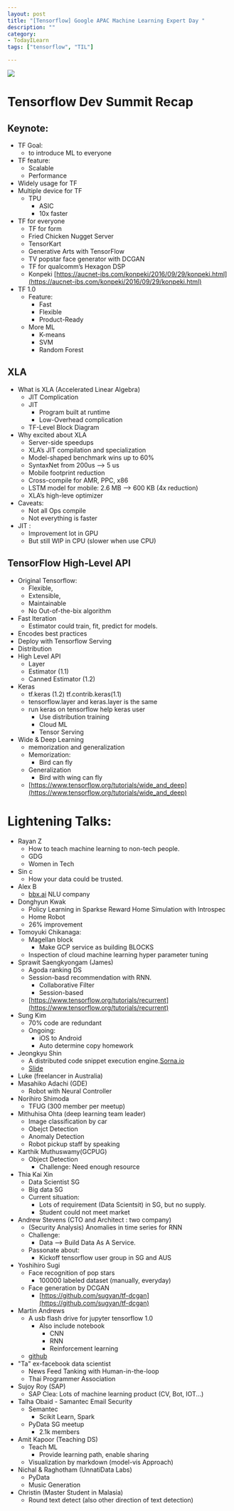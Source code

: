 ```yaml
---
layout: post
title: "[Tensorflow] Google APAC Machine Learning Expert Day "
description: ""
category: 
- TodayILearn
tags: ["tensorflow", "TIL"]

---
```


![](https://lh3.googleusercontent.com/hIViPosdbSGUpLmPnP2WqL9EmvoVOXW7dy6nztmY5NZ9_u5lumMz4sQjjsBZ2QxjyZZCIPgucD2rhdL5uR7K0vLi09CEJYY=s1376)

# Tensorflow Dev Summit Recap

## Keynote:

* TF Goal:
    * to introduce ML to everyone
* TF feature:
    * Scalable 
    * Performance
* Widely usage for TF
* Multiple device for TF 
    * TPU
        * ASIC
        * 10x faster
* TF for everyone
    * TF for form
    * Fried Chicken Nugget Server
    * TensorKart
    * Generative Arts with TensorFlow
    * TV popstar face generator with DCGAN
    * TF for qualcomm’s Hexagon DSP
    * Konpeki [https://aucnet-ibs.com/konpeki/2016/09/29/konpeki.html](https://aucnet-ibs.com/konpeki/2016/09/29/konpeki.html)
* TF 1.0
    * Feature:
        * Fast 
        * Flexible
        * Product-Ready
    * More ML
        * K-means
        * SVM
        * Random Forest 

## XLA

* What is XLA (Accelerated Linear Algebra)
    * JIT Complication
    * JIT
        * Program built at runtime
        * Low-Overhead complication
    * TF-Level Block Diagram
* Why excited about XLA
    * Server-side speedups
    * XLA’s JIT compilation and specialization
    * Model-shaped benchmark wins up to 60%
    * SyntaxNet from 200us —> 5 us 
    * Mobile footprint reduction
    * Cross-compile for AMR, PPC, x86
    * LSTM model for mobile: 2.6 MB —> 600 KB (4x reduction)
    * XLA’s high-leve optimizer 
* Caveats:
    * Not all Ops compile
    * Not everything is faster
* JIT :
    * Improvement lot in GPU
    * But still WIP in CPU (slower when use CPU)

## TensorFlow High-Level API

* Original Tensorflow:
    * Flexible, 
    * Extensible, 
    * Maintainable
    * No Out-of-the-bix algorithm
* Fast Iteration
    * Estimator could  train, fit, predict for models.
* Encodes best practices
* Deploy with Tensorflow Serving
* Distribution 
* High Level API
    * Layer
    * Estimator (1.1)
    * Canned Estimator (1.2)
* Keras
    * tf.keras (1.2) tf.contrib.keras(1.1) 
    * tensorflow.layer and keras.layer is the same
    * run keras on tensorflow help keras user
        * Use distribution training
        * Cloud ML
        * Tensor Serving
* Wide & Deep Learning
    * memorization and generalization
    * Memorization:
        * Bird can fly
    * Generalization
        * Bird with wing can fly
    * [https://www.tensorflow.org/tutorials/wide_and_deep](https://www.tensorflow.org/tutorials/wide_and_deep)

# Lightening Talks:

- Rayan Z
	- How to teach machine learning to non-tech people.
	- GDG
	- Women in Tech
- Sin c
	- How your data could be trusted.
- Alex B
	- [bbx.ai](http://bbx.ai/) NLU company
- Donghyun Kwak
	- Policy Learning in Sparkse Reward Home Simulation with Introspec
	- Home Robot
	- 26% improvement
- Tomoyuki Chikanaga:
	- Magellan block
		- Make GCP service as building BLOCKS
	- Inspection of cloud machine learning hyper parameter tuning
- Sprawit Saengkyongam (James)
	- Agoda ranking DS
	- Session-basd recommendation with RNN.
		- Collaborative Filter
		- Session-based
	- [https://www.tensorflow.org/tutorials/recurrent](https://www.tensorflow.org/tutorials/recurrent)
- Sung Kim
	- 70% code are redundant 	
	- Ongoing:
		- iOS to Android
		- Auto determine copy homework
- Jeongkyu Shin
	- A distributed code snippet execution engine.[Sorna.io](http://sorna.io/)
	- [Slide](https://www.slideshare.net/inureyes/chat-bot-making-process-using-python-3-tensorflow)
- Luke (freelancer in Australia)
- Masahiko Adachi (GDE)
	- Robot with Neural Controller
- Norihiro Shimoda
	- TFUG (300 member per meetup)
- Mithuhisa Ohta (deep learning team leader)
	- Image classification by car 
	- Obejct Detection
	- Anomaly Detection
	- Robot pickup staff by speaking
- Karthik Muthuswamy(GCPUG)
	- Object Detection
		- Challenge: Need enough resource
- Thia Kai Xin
	- Data Scientist SG
	- Big data SG
	- Current situation:
		- Lots of requirement (Data Scientsit) in SG, but no supply.
		- Student could not meet market
- Andrew Stevens (CTO and Architect : two company)
	- (Security Analysis) Anomalies in time series for RNN
	- Challenge:
		- Data --> Build Data As A Service.
	- Passonate about:
		- Kickoff tensorflow user group in SG and AUS
- Yoshihiro Sugi
	- Face recognition of pop stars
		- 100000 labeled dataset (manually, everyday)
	- Face generation by DCGAN
		- [https://github.com/sugyan/tf-dcgan](https://github.com/sugyan/tf-dcgan)
- Martin Andrews
	- A usb flash drive for jupyter tensorflow 1.0
		- Also include notebook
			- CNN
			- RNN
			- Reinforcement learning
	- [github](https://github.com/mdda/deep-learning-workshop)
- "Ta" ex-facebook data scientist
	- News Feed Tanking with Human-in-the-loop
	- Thai Programmer Association
- Sujoy Roy (SAP)
	- SAP Clea: Lots of machine learning product (CV, Bot, IOT...)
- Talha Obaid - Samantec Email Security
	- Semantec
		- Scikit Learn, Spark
	- PyData SG meetup
		- 2.1k members
- Amit Kapoor (Teaching DS)
	- Teach ML
		- Provide learning path, enable sharing
	- Visualization by markdown (model-vis Approach)
- Nichal & Raghotham (UnnatiData Labs)
	- PyData
	- Music Generation 
- Christin (Master Student in Malasia)
	- Round text detect (also other direction of text detection)
	
	
